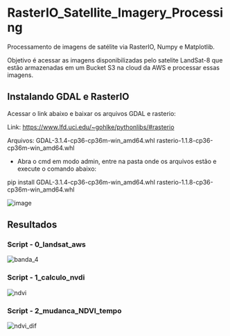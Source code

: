 # RasterIO_Satellite_Imagery_Processing
Processamento de imagens de satélite via RasterIO, Numpy e Matplotlib.

Objetivo é acessar as imagens disponibilizadas pelo satelite LandSat-8 que estão armazenadas em um Bucket S3 na cloud da AWS e processar essas imagens.


## Instalando GDAL e RasterIO
Acessar o link abaixo e baixar os arquivos GDAL e rasterio:

Link: https://www.lfd.uci.edu/~gohlke/pythonlibs/#rasterio

Arquivos:
GDAL-3.1.4-cp36-cp36m-win_amd64.whl
rasterio-1.1.8-cp36-cp36m-win_amd64.whl

- Abra o cmd em modo admin, entre na pasta onde os arquivos estão e execute o comando abaixo:

pip install GDAL-3.1.4-cp36-cp36m-win_amd64.whl rasterio-1.1.8-cp36-cp36m-win_amd64.whl

![image](https://user-images.githubusercontent.com/40063504/126878021-1bbcdde6-6e97-4342-b149-101d3a1f6c55.png)


## Resultados

### Script - 0_landsat_aws

![banda_4](https://user-images.githubusercontent.com/40063504/126877898-a64bdc79-1a20-45e3-a683-e0c3dade0f98.png)

### Script - 1_calculo_nvdi

![ndvi](https://user-images.githubusercontent.com/40063504/126877899-01192e7e-4863-4083-99f2-824c9d904f14.png)

### Script - 2_mudanca_NDVI_tempo

![ndvi_dif](https://user-images.githubusercontent.com/40063504/126877904-8183e326-f689-42e6-b6d0-16f090850f8a.png)
